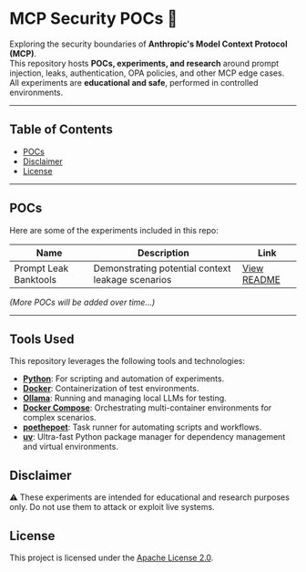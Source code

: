 # MCP Security POCs 🚨

Exploring the security boundaries of **Anthropic's Model Context Protocol (MCP)**.  
This repository hosts **POCs, experiments, and research** around prompt injection, leaks, authentication, OPA policies, and other MCP edge cases.  
All experiments are **educational and safe**, performed in controlled environments.

---

## Table of Contents

- [POCs](#pocs)
- [Disclaimer](#disclaimer)
- [License](#license)

---

## POCs

Here are some of the experiments included in this repo:

| Name                  | Description                                       | Link                                          |
| --------------------- | ------------------------------------------------- | --------------------------------------------- |
| Prompt Leak Banktools | Demonstrating potential context leakage scenarios | [View README](./mcp_leak_banktools/README.md) |

_(More POCs will be added over time…)_

---

## Tools Used

This repository leverages the following tools and technologies:

- [**Python**](https://www.python.org/): For scripting and automation of experiments.
- [**Docker**](https://www.docker.com/): Containerization of test environments.
- [**Ollama**](https://ollama.com/): Running and managing local LLMs for testing.
- [**Docker Compose**](https://docs.docker.com/compose/): Orchestrating multi-container environments for complex scenarios.
- [**poethepoet**](https://github.com/nat-n/poethepoet): Task runner for automating scripts and workflows.
- [**uv**](https://github.com/astral-sh/uv): Ultra-fast Python package manager for dependency management and virtual environments.

## Disclaimer

⚠️ These experiments are intended for educational and research purposes only. Do not use them to attack or exploit live systems.

## License

This project is licensed under the [Apache License 2.0](LICENSE).
